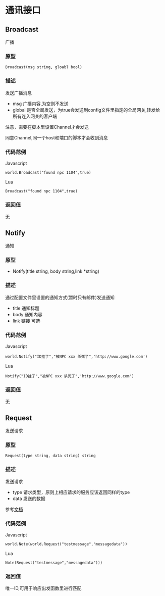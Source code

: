 # 通讯接口

## Broadcast
广播

### 原型
```
Broadcast(msg string, gloabl bool)
```

### 描述

发送广播消息

* msg 广播内容,为空则不发送
* global 是否全局发送，为true会发送到config文件里指定的全局网关,转发给所有连入网关的客户端

注意，需要在脚本里设置Channel才会发送

同意Channel,同一个host和端口的脚本才会收到消息

### 代码范例

Javascript
```
world.Broadcast("found npc 1104",true)
```

Lua
```
Broadcast("found npc 1104",true)
```

### 返回值

无

## Notify

通知

### 原型

* Notify(title string, body string,link *string)

### 描述

通过配置文件里设置的通知方式(暂时只有邮件)发送通知

* title 通知标题
* body 通知内容
* link 链接 可选
### 代码范例

Javascript
```
world.Notify("ID挂了","被NPC xxx 杀死了",'http://www.google.com')
```

Lua
```
Notify("ID挂了","被NPC xxx 杀死了",'http://www.google.com')
```

### 返回值

无

## Request
发送请求

### 原型
```
Request(type string, data string) string
```

### 描述

发送请求

* type 请求类型，原则上相应请求的服务应该返回同样的type
* data 发送的数据

参考[文档](../features/requestresponse.md)
### 代码范例

Javascript
```
world.Note(world.Request("testmessage","messagedata"))
```

Lua
```
Note(Request("testmessage","messagedata")))
```

### 返回值

唯一ID,可用于响应出发函数里进行匹配